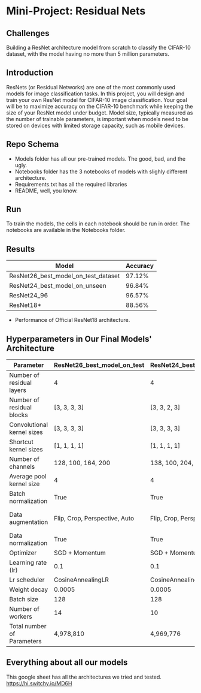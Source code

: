 # Mini-Project: Residual Nets

## Challenges
Building a ResNet architecture model from scratch to classify the CIFAR-10 dataset, with the model having no more than 5 million parameters.

## Introduction
ResNets (or Residual Networks) are one of the most commonly used models for image classification tasks. In this project, you will design and train your own ResNet model for CIFAR-10 image classification. Your goal will be to maximize accuracy on the CIFAR-10 benchmark while keeping the size of your ResNet model under budget. Model size, typically measured as the number of trainable parameters, is important when models need to be stored on devices with limited storage capacity, such as mobile devices.

## Repo Schema
* Models folder has all our pre-trained models. The good, bad, and the ugly.
* Notebooks folder has the 3 notebooks of models with slighly different architecture. 
* Requirements.txt has all the required libraries
* README, well, you know.

## Run
To train the models, the cells in each notebook should be run in order. The notebooks are available in the Notebooks folder.


## Results

| Model                                 | Accuracy  |
|---------------------------------------|-----------|
| ResNet26_best_model_on_test_dataset   | 97.12%    |
| ResNet24_best_model_on_unseen         | 96.84%    |
| ResNet24_96                           | 96.57%    |
| ResNet18*                             | 88.56%    |

* Performance of Official ResNet18 architecture.

## Hyperparameters in Our Final Models' Architecture

| Parameter                     | ResNet26_best_model_on_test   | ResNet24_best_model_on_unseen| ResNet24_9684                 |
|-------------------------------|-------------------------------|------------------------------|-------------------------------|
| Number of residual layers     | 4                             |4                             |4                              |
| Number of residual blocks     | [3, 3, 3, 3]                  |[3, 3, 2, 3]                  |[3, 3, 2, 3]                   |
| Convolutional kernel sizes    | [3, 3, 3, 3]                  |[3, 3, 3, 3]                  |[3, 3, 3, 3]                   |
| Shortcut kernel sizes         | [1, 1, 1, 1]                  |[1, 1, 1, 1]                  |[1, 1, 1, 1]                   |
| Number of channels            | 128, 100, 164, 200            |138, 100, 204, 190            |136, 100, 188, 204             |
| Average pool kernel size      | 4                             |4                             |4                              |
| Batch normalization           | True                          |True                          |True                           |
| Data augmentation             | Flip, Crop, Perspective, Auto |Flip, Crop, Perspective, Auto |Flip, Crop, Perspective, Auto  |
| Data normalization            | True                          |True                          |True                           |
| Optimizer                     | SGD + Momentum                |SGD + Momentum                |AdamW                          |
| Learning rate (lr)            | 0.1                           |0.1                           |0.1                            |
| Lr scheduler                  | CosineAnnealingLR             |CosineAnnealingLR             ||CosineAnnealingLR             |
| Weight decay                  | 0.0005                        |0.0005                        |0.0005                         |
| Batch size                    | 128                           |128                           |128                            |
| Number of workers             | 14                            |10                            |14                             |
| Total number of Parameters    | 4,978,810                     |4,969,776                     |4,997,074                      |


## Everything about all our models
This google sheet has all the architectures we tried and tested. 
https://hi.switchy.io/MD6H
